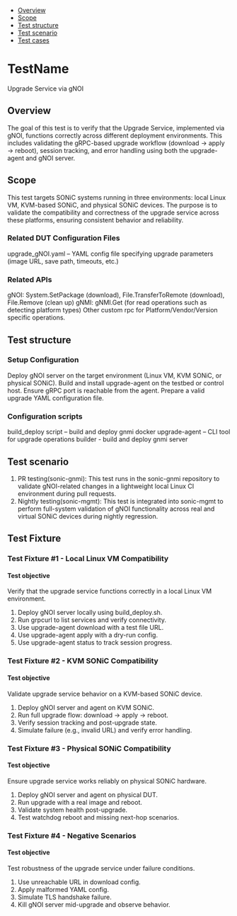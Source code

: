 - [Overview](#overview)
- [Scope](#scope)
- [Test structure](#test-structure)
- [Test scenario](#test-scenario)
- [Test cases](#test-cases)
# TestName
Upgrade Service via gNOI

## Overview
The goal of this test is to verify that the Upgrade Service, implemented via gNOI, functions correctly across different deployment environments. This includes validating the gRPC-based upgrade workflow (download → apply → reboot), session tracking, and error handling using both the upgrade-agent and gNOI server.

## Scope
This test targets SONiC systems running in three environments: local Linux VM, KVM-based SONiC, and physical SONiC devices. The purpose is to validate the compatibility and correctness of the upgrade service across these platforms, ensuring consistent behavior and reliability.

### Related DUT Configuration Files
upgrade_gNOI.yaml – YAML config file specifying upgrade parameters (image URL, save path, timeouts, etc.)

### Related APIs
gNOI: System.SetPackage (download), File.TransferToRemote (download), File.Remove (clean up)
gNMI: gNMI.Get (for read operations such as detecting platform types)
Other custom rpc for Platform/Vendor/Version specific operations.

## Test structure
### Setup Configuration
Deploy gNOI server on the target environment (Linux VM, KVM SONiC, or physical SONiC).
Build and install upgrade-agent on the testbed or control host.
Ensure gRPC port is reachable from the agent.
Prepare a valid upgrade YAML configuration file.

### Configuration scripts
build_deploy script – build and deploy gnmi docker
upgrade-agent – CLI tool for upgrade operations
builder - build and deploy gnmi server

## Test scenario
1. PR testing(sonic-gnmi): This test runs in the sonic-gnmi repository to validate gNOI-related changes in a lightweight local Linux CI environment during pull requests.
2. Nightly testing(sonic-mgmt): This test is integrated into sonic-mgmt to perform full-system validation of gNOI functionality across real and virtual SONiC devices during nightly regression.
## Test Fixture
### Test Fixture #1 - Local Linux VM Compatibility

#### Test objective

Verify that the upgrade service functions correctly in a local Linux VM environment.
1. Deploy gNOI server locally using build_deploy.sh.
2. Run grpcurl to list services and verify connectivity.
3. Use upgrade-agent download with a test file URL.
4. Use upgrade-agent apply with a dry-run config.
5. Use upgrade-agent status to track session progress.

### Test Fixture #2 - KVM SONiC Compatibility

#### Test objective

Validate upgrade service behavior on a KVM-based SONiC device.
1. Deploy gNOI server and agent on KVM SONiC.
2. Run full upgrade flow: download → apply → reboot.
3. Verify session tracking and post-upgrade state.
4. Simulate failure (e.g., invalid URL) and verify error handling.

### Test Fixture #3 - Physical SONiC Compatibility

#### Test objective

Ensure upgrade service works reliably on physical SONiC hardware.
1. Deploy gNOI server and agent on physical DUT.
2. Run upgrade with a real image and reboot.
3. Validate system health post-upgrade.
4. Test watchdog reboot and missing next-hop scenarios.

### Test Fixture #4 - Negative Scenarios

#### Test objective

Test robustness of the upgrade service under failure conditions.
1. Use unreachable URL in download config.
2. Apply malformed YAML config.
3. Simulate TLS handshake failure.
4. Kill gNOI server mid-upgrade and observe behavior.
